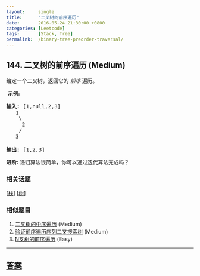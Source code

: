 ```yaml
---
layout:     single
title:      "二叉树的前序遍历"
date:       2016-05-24 21:30:00 +0800
categories: [Leetcode]
tags:       [Stack, Tree]
permalink:  /binary-tree-preorder-traversal/
---
```


## 144. 二叉树的前序遍历 (Medium)

<p>给定一个二叉树，返回它的&nbsp;<em>前序&nbsp;</em>遍历。</p>

<p>&nbsp;<strong>示例:</strong></p>

<pre><strong>输入:</strong> [1,null,2,3]  
   1
    \
     2
    /
   3 

<strong>输出:</strong> [1,2,3]
</pre>

<p><strong>进阶:</strong>&nbsp;递归算法很简单，你可以通过迭代算法完成吗？</p>

### 相关话题
  [[栈](https://github.com/openset/leetcode/tree/master/tag/stack/README.md)]
  [[树](https://github.com/openset/leetcode/tree/master/tag/tree/README.md)]

### 相似题目
  1. [二叉树的中序遍历](/binary-tree-inorder-traversal) (Medium)
  1. [验证前序遍历序列二叉搜索树](/verify-preorder-sequence-in-binary-search-tree) (Medium)
  1. [N叉树的前序遍历](/n-ary-tree-preorder-traversal) (Easy)

---

## [答案](https://github.com/openset/leetcode/tree/master/problems/binary-tree-preorder-traversal)
